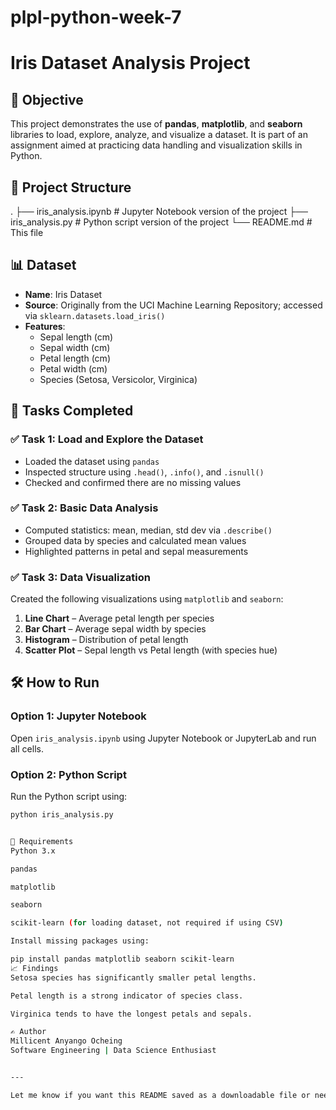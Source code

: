 # plpl-python-week-7
# Iris Dataset Analysis Project

## 📌 Objective

This project demonstrates the use of **pandas**, **matplotlib**, and **seaborn** libraries to load, explore, analyze, and visualize a dataset. It is part of an assignment aimed at practicing data handling and visualization skills in Python.

## 📁 Project Structure

.
├── iris_analysis.ipynb # Jupyter Notebook version of the project
├── iris_analysis.py # Python script version of the project
└── README.md # This file



## 📊 Dataset

- **Name**: Iris Dataset  
- **Source**: Originally from the UCI Machine Learning Repository; accessed via `sklearn.datasets.load_iris()`  
- **Features**:
  - Sepal length (cm)
  - Sepal width (cm)
  - Petal length (cm)
  - Petal width (cm)
  - Species (Setosa, Versicolor, Virginica)

## 🧪 Tasks Completed

### ✅ Task 1: Load and Explore the Dataset
- Loaded the dataset using `pandas`
- Inspected structure using `.head()`, `.info()`, and `.isnull()`
- Checked and confirmed there are no missing values

### ✅ Task 2: Basic Data Analysis
- Computed statistics: mean, median, std dev via `.describe()`
- Grouped data by species and calculated mean values
- Highlighted patterns in petal and sepal measurements

### ✅ Task 3: Data Visualization
Created the following visualizations using `matplotlib` and `seaborn`:
1. **Line Chart** – Average petal length per species
2. **Bar Chart** – Average sepal width by species
3. **Histogram** – Distribution of petal length
4. **Scatter Plot** – Sepal length vs Petal length (with species hue)

## 🛠️ How to Run

### Option 1: Jupyter Notebook
Open `iris_analysis.ipynb` using Jupyter Notebook or JupyterLab and run all cells.

### Option 2: Python Script
Run the Python script using:

```bash
python iris_analysis.py


📌 Requirements
Python 3.x

pandas

matplotlib

seaborn

scikit-learn (for loading dataset, not required if using CSV)

Install missing packages using:

pip install pandas matplotlib seaborn scikit-learn
📈 Findings
Setosa species has significantly smaller petal lengths.

Petal length is a strong indicator of species class.

Virginica tends to have the longest petals and sepals.

✍️ Author
Millicent Anyango Ocheing
Software Engineering | Data Science Enthusiast


---

Let me know if you want this README saved as a downloadable file or need a version that includes screenshots or plots.
